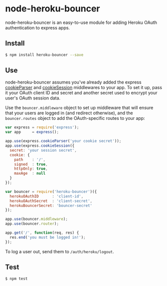 # node-heroku-bouncer

node-heroku-bouncer is an easy-to-use module for adding Heroku OAuth
authentication to express apps.

## Install

```sh
$ npm install heroku-bouncer --save
```

## Use

node-heroku-bouncer assumes you've already added the express
[cookieParser][cookieParser] and [cookieSession][cookieSession] middlewares to
your app. To set it up, pass it your OAuth client ID and secret and another
secret used to encrypt your user's OAuth session data.

Use the `bouncer.middleware` object to set up middleware that will ensure that
your users are logged in (and redirect otherwise), and the `bouncer.routes`
object to add the OAuth-specific routes to your app:

```javascript
var express = require('express');
var app     = express();

app.use(express.cookieParser('your cookie secret'));
app.use(express.cookieSession({
  secret: 'your session secret',
  cookie: {
    path    : '/',
    signed  : true,
    httpOnly: true,
    maxAge  : null
  }
});

var bouncer = require('heroku-bouncer')({
  herokuOAuthID      : 'client-id',
  herokuOAuthSecret  : 'client-secret',
  herokuBouncerSecret: 'bouncer-secret'
});

app.use(bouncer.middleware);
app.use(bouncer.router);

app.get('/', function(req, res) {
  res.end('you must be logged in!');
});
```

To log a user out, send them to `/auth/heroku/logout`.

## Test

```sh
$ npm test
```

[cookieParser]:  http://expressjs.com/3x/api.html#cookieParser
[cookieSession]: http://expressjs.com/3x/api.html#cookieSession
